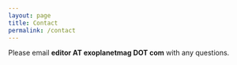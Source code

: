 ```yaml
---
layout: page
title: Contact
permalink: /contact
---
```


Please email **editor AT exoplanetmag DOT com** with any questions.
